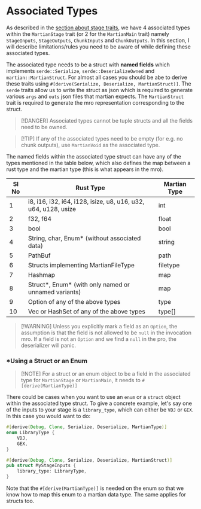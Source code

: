 
# Associated Types

As described in the [section about stage traits](/content/stage.md), we have 4 associated types within the `MartianStage` trait (or 2 for the `MartianMain` trait) namely `StageInputs`, `StageOutputs`, `ChunkInputs` and `ChunkOutputs`. In this section, I will describe limitations/rules you need to be aware of while defining these associated types.

The associated type needs to be a struct with **named fields** which implements `serde::Serialize`, `serde::DeserializeOwned` and `martian::MartianStruct`. For almost all cases you should be abe to derive these traits using `#[derive(Serialize, Deserialize, MartianStruct)]`. The `serde` traits allow us to write the struct as json which is required to generate various `args` and `outs` json files that martian expects. The `MartianStruct` trait is required to generate the mro representation corresponding to the struct. 

> [!DANGER] Associated types cannot be tuple structs and all the fields need to be owned.

> [!TIP] If any of the associated types need to be empty (for e.g. no chunk outputs), use `MartianVoid` as the associated type.



The named fields within the associated type struct can have any of the types mentioned in the table below, which also defines the map between a rust type and the martian type (this is what appears in the mro).

| Sl No | Rust Type                                                    | Martian Type |
| ----- | ------------------------------------------------------------ | ------------ |
| 1     | i8, i16, i32, i64, i128, isize, u8, u16, u32, u64, u128, usize | int          |
| 2     | f32, f64                                                     | float        |
| 3     | bool                                                         | bool         |
| 4     | String, char, Enum* (without associated data)                | string       |
| 5     | PathBuf                                                      | path         |
| 6     | Structs implementing MartianFileType                         | filetype     |
| 7     | Hashmap                                                      | map          |
| 8     | Struct\*, Enum\* (with only named or unnamed variants)       | map          |
| 9     | Option of any of the above types                             | type         |
| 10    | Vec or HashSet of any of the above types                     | type[]       |

> [!WARNING] Unless you explicitly mark a field as an `Option`, the assumption is that the field is not allowed to be `null` in the invocation mro. If a field is not an `Option` and we find a `null` in the pro, the deserializer will panic.

### \*Using a Struct or an Enum

> [!NOTE] For a struct or an enum object to be a field in the associated type for `MartianStage` or `MartianMain`, it needs to `#[derive(MartianType)]`

There could be cases when you want to use an `enum` or a `struct` object within the associated type struct. To give a concrete example, let's say one of the inputs to your stage is a `library_type`, which can either be `VDJ` or `GEX`. In this case you would want to do:

```rust
#[derive(Debug, Clone, Serialize, Deserialize, MartianType)]
enum LibraryType {
    VDJ,
    GEX,
}

#[derive(Debug, Clone, Serialize, Deserialize, MartianStruct)]
pub struct MyStageInputs {
    library_type: LibraryType,
}
```

Note that the `#[derive(MartianType)]` is needed on the enum so that we know how to map this enum to a martian data type. The same applies for structs too.